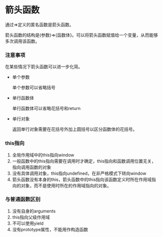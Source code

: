 # 箭头函数

通过=>定义的匿名函数是箭头函数。

箭头函数的结构是(参数)=>{函数体}。可以将箭头函数赋值给一个变量，从而能够多次调用该函数。

### 注意事项

在某些情况下箭头函数可以进一步化简。

* 单个参数

  单个参数可以省略括号

* 单行函数体

  单行函数体可以省略花括号和return

* 单行对象

  返回单行对象需要在花括号外加上圆括号以区分函数体的花括号。

### this指向

1. 全局作用域中的this指向window
2. 一般函数中的this指向需要在调用时才确定，this指向和函数调用位置无关，指向调用函数的对象
3. 没有具体调用对象，this指向undefined，在非严格模式下转向window
4. 箭头函数没有本身的this，箭头函数中的this指向该函数定义时所在作用域指向的对象，而不是使用时所在的作用域指向的对象。

### 与普通函数区别

1. 没有自身的arguments
2. this指向父级作用域
3. 不可以使用yield
4. 没有prototype属性，不能用作构造函数